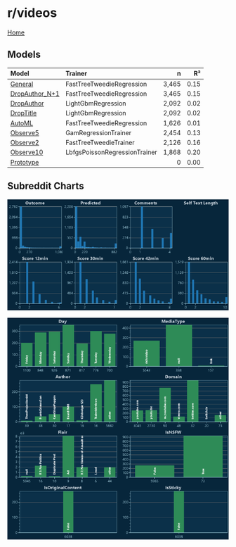 # r/videos

[Home](../index.md)

## Models

|Model|Trainer|n|R²|
|:---|:---|---:|---:|
|[General](models/guess_videos_General.md)|FastTreeTweedieRegression|3,465|0.15|
|[DropAuthor_N+1](models/guess_videos_DropAuthor_N+1.md)|FastTreeTweedieRegression|3,465|0.15|
|[DropAuthor](models/guess_videos_DropAuthor.md)|LightGbmRegression|2,092|0.02|
|[DropTitle](models/guess_videos_DropTitle.md)|LightGbmRegression|2,092|0.02|
|[AutoML](models/guess_videos_AutoML.md)|FastTreeTweedieRegression|1,626|0.01|
|[Observe5](models/guess_videos_Observe5.md)|GamRegressionTrainer|2,454|0.13|
|[Observe2](models/guess_videos_Observe2.md)|FastTreeTweedieTrainer|2,126|0.16|
|[Observe10](models/guess_videos_Observe10.md)|LbfgsPoissonRegressionTrainer|1,868|0.20|
|[Prototype](models/guess_videos_Prototype.md)||0|0.00|

## Subreddit Charts

![r/videos Distributions](../images/guess_videos_Distributions.png "r/videos Distributions")

![r/videos Categorical](../images/guess_videos_Catagorical.png "r/videos Categorical")

